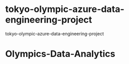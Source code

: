 # tokyo-olympic-azure-data-engineering-project
tokyo-olympic-azure-data-engineering-project
# Olympics-Data-Analytics
